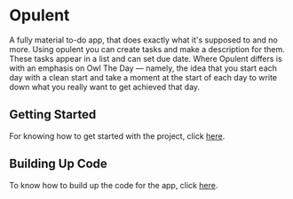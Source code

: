 # Opulent
A fully material to-do app, that does exactly what it's supposed to and no more. Using opulent you can create tasks and make a description for them. These tasks appear in a list and can set due date. Where Opulent differs is with an emphasis on Owl The Day — namely, the idea that you start each day with a clean start and take a moment at the start of each day to write down what you really want to get achieved that day.
## Getting Started
For knowing how to get started with the project, click [here](https://github.com/drish1001/Opulent/wiki).
## Building Up Code
To know how to build up the code for the app, click [here](https://github.com/drish1001/Opulent/wiki/Building-Up-Code).
